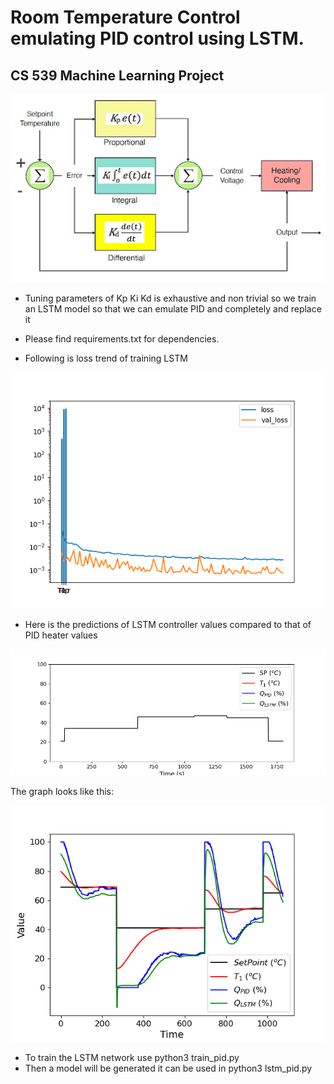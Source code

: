 # Room Temperature Control emulating PID control using LSTM.

## CS 539 Machine Learning Project

![alt text](pid.jpg)

- Tuning parameters of Kp Ki Kd is exhaustive and non trivial so we train an LSTM model so that we can emulate PID and completely and replace it 

- Please find requirements.txt for dependencies. 

- Following is loss trend of training LSTM

![alt text](results/loss.png)

- Here is the predictions of LSTM controller values compared to that of PID heater values

![alt text](pid_controller.gif)

The graph looks like this:


![alt text](results/training_values.png)

- To train the LSTM network use python3 train_pid.py
- Then a model will be generated it can be used in python3 lstm_pid.py




